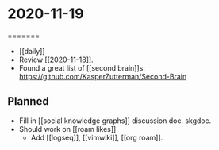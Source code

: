 # 2020-11-19

=======
- [[daily]]
- Review [[2020-11-18]].
- Found a great list of [[second brain]]s: https://github.com/KasperZutterman/Second-Brain

## Planned

- Fill in [[social knowledge graphs]] discussion doc. skgdoc.
- Should work on [[roam likes]]
   - Add [[logseq]], [[vimwiki]], [[org roam]].

